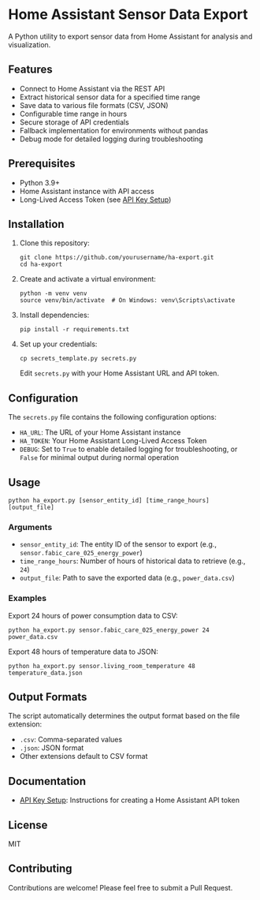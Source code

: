 # Home Assistant Sensor Data Export

A Python utility to export sensor data from Home Assistant for analysis and visualization.

## Features

- Connect to Home Assistant via the REST API
- Extract historical sensor data for a specified time range
- Save data to various file formats (CSV, JSON)
- Configurable time range in hours
- Secure storage of API credentials
- Fallback implementation for environments without pandas
- Debug mode for detailed logging during troubleshooting

## Prerequisites

- Python 3.9+
- Home Assistant instance with API access
- Long-Lived Access Token (see [API Key Setup](docs/api_key_setup.md))

## Installation

1. Clone this repository:
   ```
   git clone https://github.com/yourusername/ha-export.git
   cd ha-export
   ```

2. Create and activate a virtual environment:
   ```
   python -m venv venv
   source venv/bin/activate  # On Windows: venv\Scripts\activate
   ```

3. Install dependencies:
   ```
   pip install -r requirements.txt
   ```

4. Set up your credentials:
   ```
   cp secrets_template.py secrets.py
   ```
   Edit `secrets.py` with your Home Assistant URL and API token.

## Configuration

The `secrets.py` file contains the following configuration options:

- `HA_URL`: The URL of your Home Assistant instance
- `HA_TOKEN`: Your Home Assistant Long-Lived Access Token
- `DEBUG`: Set to `True` to enable detailed logging for troubleshooting, or `False` for minimal output during normal operation

## Usage

```
python ha_export.py [sensor_entity_id] [time_range_hours] [output_file]
```

### Arguments

- `sensor_entity_id`: The entity ID of the sensor to export (e.g., `sensor.fabic_care_025_energy_power`)
- `time_range_hours`: Number of hours of historical data to retrieve (e.g., `24`)
- `output_file`: Path to save the exported data (e.g., `power_data.csv`)

### Examples

Export 24 hours of power consumption data to CSV:
```
python ha_export.py sensor.fabic_care_025_energy_power 24 power_data.csv
```

Export 48 hours of temperature data to JSON:
```
python ha_export.py sensor.living_room_temperature 48 temperature_data.json
```

## Output Formats

The script automatically determines the output format based on the file extension:

- `.csv`: Comma-separated values
- `.json`: JSON format
- Other extensions default to CSV format

## Documentation

- [API Key Setup](docs/api_key_setup.md): Instructions for creating a Home Assistant API token

## License

MIT

## Contributing

Contributions are welcome! Please feel free to submit a Pull Request.
